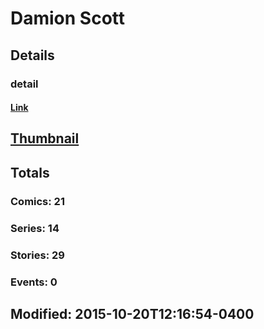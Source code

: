 # Damion  Scott 
## Details
### detail
#### [Link](http://marvel.com/comics/creators/607/damion_scott?utm_campaign=apiRef&utm_source=225578a89fc76f3d20fbffda5d17a88d)
## [Thumbnail](http://i.annihil.us/u/prod/marvel/i/mg/e/f0/4bc6562bf2dbb.jpg)
## Totals
### Comics: 21
### Series: 14
### Stories: 29
### Events: 0
## Modified: 2015-10-20T12:16:54-0400